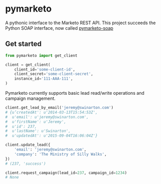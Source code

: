 # pymarketo

A pythonic interface to the Marketo REST API.
This project succeeds the Python SOAP interface, now called [pymarketo-soap](https://github.com/jswinarton/pymarketo-soap)

## Get started

```python
from pymarketo import get_client

client = get_client(
    client_id='some-client-id',
    client_secret='some-client-secret',
    instance_id='111-AAA-111',
)
```

Pymarketo currently supports basic lead read/write operations and campaign management.

```python
client.get_lead_by_email('jeremy@swinarton.com')
# {u’createdAt': u'2014-03-13T15:54:53Z',
#  u'email': u'jeremy@swinarton.com',
#  u'firstName': u'Jeremy',
#  u'id': 237,
#  u'lastName': u'Swinarton',
#  u'updatedAt': u'2015-09-04T16:06:04Z'}

client.update_lead({
    'email': 'jeremy@swinarton.com',
    'company': 'The Ministry of Silly Walks',
})
# (237, 'success')

client.request_campaign(lead_id=237, campaign_id=1234)
# None
```
